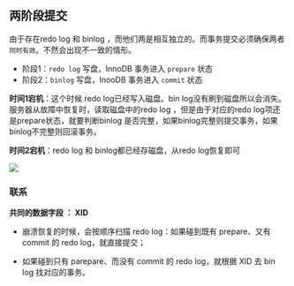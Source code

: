 ## 两阶段提交

由于存在redo log 和 binlog ，而他们两是相互独立的。而事务提交必须确保两者`同时有效`。不然会出现不一致的情形。

- 阶段1：`redo log` 写盘，InnoDB 事务进入 `prepare` 状态
- 阶段2：`binlog` 写盘，InooDB 事务进入 `commit` 状态

**时间1宕机**：这个时候 redo log已经写入磁盘。bin log没有刷到磁盘所以会消失。服务器从故障中恢复时，读取磁盘中的redo log ，但是由于对应的redo log项还是prepare状态，就要判断binlog 是否完整，如果binlog完整则提交事务，如果binlog不完整则回滚事务。

**时间2宕机**：redo log 和 binlog都已经存磁盘，从redo log恢复即可

![](https://user-gold-cdn.xitu.io/2019/5/18/16aca158bd2eef8c?imageView2/0/w/1280/h/960/ignore-error/1)

### 联系

**共同的数据字段 ： XID**

- 崩溃恢复的时候，会按顺序扫描 redo log：如果碰到既有 prepare、又有 commit 的 redo log，就直接提交；

- 如果碰到只有 parepare、而没有 commit 的 redo log，就根据 XID 去 bin log 找对应的事务。